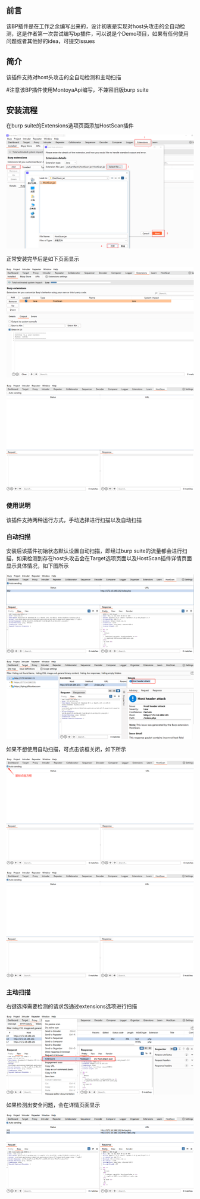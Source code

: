 ## 前言

该BP插件是在工作之余编写出来的，设计初衷是实现对host头攻击的全自动检测，这是作者第一次尝试编写bp插件，可以说是个Demo项目，如果有任何使用问题或者其他好的idea，可提交issues 

## 简介

该插件支持对host头攻击的全自动检测和主动扫描

#注意该BP插件使用MontoyaApi编写，不兼容旧版burp suite

## 安装流程

在burp suite的Extensions选项页面添加HostScan插件

![install](./images/install.png)

正常安装完毕后是如下页面显示

![install1](./images/install1.png)

![install2](./images/install2.png)

### 使用说明

该插件支持两种运行方式，手动选择进行扫描以及自动扫描

### 自动扫描

安装后该插件初始状态默认设置自动扫描，即经过burp suite的流量都会进行扫描，如果检测到存在host头攻击会在Target选项页面以及HostScan插件详情页面显示具体情况，如下图所示

![78170bb6529f16e2d29c42e764c5142](./images/78170bb6529f16e2d29c42e764c5142.png)

![a5fff58bf98e935270f22d19e2dce85](./images/a5fff58bf98e935270f22d19e2dce85.png)



如果不想使用自动扫描，可点击该框关闭，如下所示

![operate](./images/operate.png)

![show](./images/show.png)

### 主动扫描

右键选择需要检测的请求包通过extensions选项进行扫描

![ceaab9b923e2758cb57e885d6d1b500](./images/ceaab9b923e2758cb57e885d6d1b500.png)

如果检测出安全问题，会在详情页面显示

![b2a7c9ad2138e025550f49b9dd0377d](./images/b2a7c9ad2138e025550f49b9dd0377d.png)
